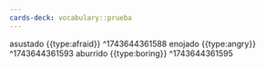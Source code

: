 ```yaml
---
cards-deck: vocabulary::prueba
---
```


asustado	{{type:afraid}}
^1743644361588
enojado	{{type:angry}}
^1743644361593
aburrido	{{type:boring}}
^1743644361595
